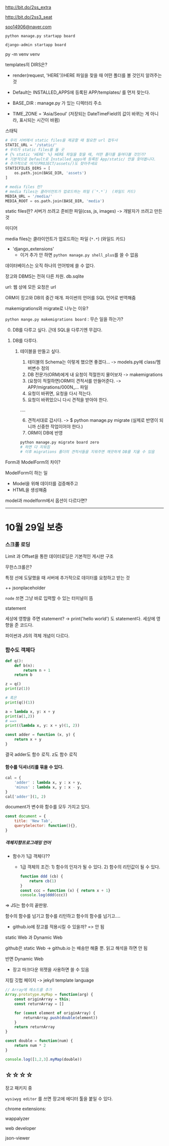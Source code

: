 http://bit.do/2ss_extra

http://bit.do/2ss3_seat

soo14906@naver.com

`python manage.py startapp board`

`django-admin startapp board`



py -m venv venv

templates의 DIRS은?

- render(request, 'HERE'))HERE 파일을 찾을 때 어떤 폴더를 볼 것인지 알려주는 것

- Default는 INSTALLED_APPS에 등록된 APP/templates/ 를 먼저 찾는다.



- BASE_DIR : manage.py 가 있는 디렉터리 주소

- TIME_ZONE = 'Asia/Seoul' (저장되는 DateTimeField의 값이 바뀌는 게 아니라, 표시되는 시간이 바뀜)



스태틱

```python
# 우리 서버에서 static files을 제공할 때 필요한 url 접두사
STATIC_URL = '/static/'
# 우리가 static files를 둘 곳
# {% static 'HERE' %} HERE 파일을 찾을 때, 어떤 폴더를 들여다볼 것인가?
# 기본적으로 Default로 Installed_apps에 등록된 App/static/ 안을 찾아봅니다.
# 추가적으로 여기(PROJECT/assets/)도 찾아주세요
STATICFILES_DIRS = [
	os.path.join(BASE_DIR, 'assets')
]

# media files 란?
# media files는 클라이언트가 업로드하는 파일 (`*.*`)  (와일드 카드)
MEDIA_URL = '/media/'
MEDIA_ROOT = os.path.join(BASE_DIR, 'media')
```

static files란? 서버가 쓰려고 준비한 파일(css, js, images) -> 개발자가 쓰려고 만든 것



미디어

media files는 클라이언트가 업로드하는 파일 (`*.*`)  (와일드 카드)



- 'django_extensions' 
  - 이거 추가 안 하면 `python manage.py shell_plus`를 쓸 수 없음



데이터베이스는 오직 하나의 언어밖에 쓸 수 없다.

장고와 DBMS는 전혀 다른 차원. 		db.sqlite

url: 웹 상에 모든 요청은 url

ORM이 장고와 DB의 중간 매개. 파이썬의 언어를 SQL 언어로 번역해줌



makemigrations와 migrate로 나누는 이유?

`python mange.py makemigrations board` : 무슨 일을 하는가?

0. DB를 다루고 싶다. 근데 SQL을 다루기엔 무겁다.

1. DB를 다루다.

   1. 테이블을 만들고 싶다.

      1. 테이블의 Schema는 이렇게 했으면 좋겠다... -> models.py에 class/멤버변수 정의
      2. DB 전문가(ORM)에게 내 요청이 적절한지 물어보자 -> makemigrations
      3. (요청이 적절하면)ORM이 견적서를 만들어준다. -> APP/migrations/000N_... 파일
      4. 요청이 바뀌면, 요청을 다시 적는다.
      5. 요청이 바뀌었으니 다시 견적을 받아야 한다.

      ....

      6. 견적서대로 갑시다. -> $ python manage.py migrate (실제로 반영이 되니까 신중한 작업이어야 한다.)
      7. ORM이 DB에 반영

      ```python
      python manage.py migrate board zero
      # 하면 다 지워짐
      # 이후 migrations 폴더의 견적서들을 지워주면 깨끗하게 DB를 지울 수 있음
      ```

      





Form과 ModelForm의 차이?

ModelForm이 하는 일

- Model을 위해 데이터를 검증해주고
- HTML을 생성해줌

model과 modelform에서 옵션이 다르다면?



---

# 10월 29일 보충

### 스크롤 로딩

Limit 과 Offset을 통한 데이터로딩은 기본적인 게시판 구조



무한스크롤은?

특정 선에 도달했을 때 서버에 추가적으로 데이터를 요청하고 받는 것

++ jsonplaceholder



`node` 쓰면 그냥 바로 입력할 수 있는 터미널이 뜸



statement 

세상에 영향을 주면 statement? -> print('hello world') 도 statement다. 세상에 영향을 준 코드다.



파이썬과 JS의 객체 개념이 다르다.



### 함수도 객체다

```python
def q():
    def b(n):
        return n + 1
    return b

z = q()
print(z(1))

# 혹은
print(q()(1))
```

```python
a = lambda x, y: x + y
print(a(1,2))
# ==> 
print((lambda x, y: x + y)(1, 2))
```



```javascript
const adder = function (x, y) {
    return x + y
}
```

결국 adder도 함수 로직. z도 함수 로직



#### 함수를 딕셔너리를 묶을 수 있다.

```python
cal = {
    'adder' : lambda x, y : x + y,
    'minus' : lambda x, y : x - y,
}
cal['adder'](1, 2)
```





document가 변수와 함수를 모두 가지고 있다.

```javascript
const document = {
    title: 'New Tab',
    querySelector: function(){},
}
```



##### 객체지향프로그래밍 언어

- 함수가 1급 객체다??

  - 1급 객체의 조건: 1) 함수의 인자가 될 수 있다. 2) 함수의 리턴값이 될 수 있다.

    ```javascript
    function ddd (cb) {
        return cb(1)
    }
    const ccc = function (x) { return x + 1}
    console.log(ddd(ccc))
    ```

=> JS는 함수의 끝판왕.

함수의 함수를 넘기고 함수를 리턴하고 함수의 함수를 넘기고....







- github.io에 장고를 적용시킬 수 있을까? => 안 됨

static Web 과 Dynamic Web

github은 static Web -> github.io 는 배송만 해줄 뿐. 읽고 해석을 하면 안 됨

반면 Dynamic Web 



- 장고 마크다운 위젯을 사용하면 쓸 수 있음



지킬 깃헙 페이지 -> jekyll template language



```javascript
// Array에 메소드를 추가
Array.prototype.myMap = function(arg) {
    const originArray = this;
    const returnArray = []

    for (const element of originArray) {
        returnArray.push(double(element))
    }
    return returnArray
}

const double = function(num) {
    return num * 2
}

console.log([1,2,3].myMap(double))
```





## ☆☆☆☆

장고 패키지 중

`wysiwyg editor` 를 쓰면 장고에 에디터 툴을 붙일 수 있다.



chrome extensions:

wappalyzer

web developer

json-viewer